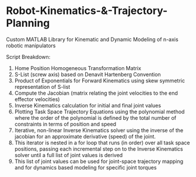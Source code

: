 # Robot-Kinematics-&-Trajectory-Planning
Custom MATLAB Library for Kinematic and Dynamic Modeling of n-axis robotic manipulators

Script Breakdown:
1. Home Position Homogeneous Transformation Matrix
2. S-List (screw axis) based on Denavit Hartenberg Convention
3. Product of Exponentials for Forward Kinematics using skew symmetric representation of S-list
4. Compute the Jacobian (matrix relating the joint velocities to the end effector velocities)
5. Inverse Kinematics calculation for initial and final joint values
6. Plotting Task Space Trajectory Equations using the polynomial method where the order of the polynomial is defined by the total number of constraints in terms of position and speed
7. Iterative, non-linear Inverse Kinematics solver using the inverse of the jacobian for an approximate derivative (speed) of the joint.
8. This iterator is nested in a for loop that runs (in order) over all task space positions, passing each incremental step on to the Inverse Kinematics solver until a full list of joint values is derived
9. This list of joint values can be used for joint-space trajectory mapping and for dynamics based modeling for specific joint torques
